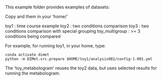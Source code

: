 This example folder provides examples of datasets:

Copy and them in your 'home/'

toy1 : time course example
toy2 : two conditions comparison
toy3 : two conditions comparison with special grouping
toy_multigroup : >= 3 conditions being compared 

For example, for running toy1, in your home, type:

```
conda activate dimet
python -m DIMet.src.prepare $HOME/toy1/analysis001/config-1-001.yml
```

The 'toy_metabologram' reuses the toy2 data, but uses 
selected results for running the metabologram.

